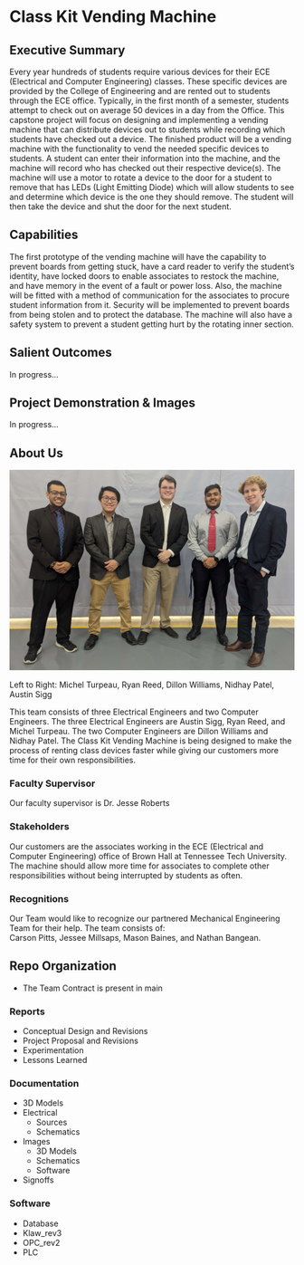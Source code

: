 # Class Kit Vending Machine 

## Executive Summary

Every year hundreds of students require various devices for their ECE (Electrical and Computer Engineering) classes. These specific devices are provided by the College of Engineering and are rented out to students through the ECE office. Typically, in the first month of a semester, students attempt to check out on average 50 devices in a day from the Office. This capstone project will focus on designing and implementing a vending machine that can distribute devices out to students while recording which students have checked out a device. The finished product will be a vending machine with the functionality to vend the needed specific devices to students. A student can enter their information into the machine, and the machine will record who has checked out their respective device(s). The machine will use a motor to rotate a device to the door for a student to remove that has LEDs (Light Emitting Diode) which will allow students to see and determine which device is the one they should remove. The student will then take the device and shut the door for the next student.     

## Capabilities

The first prototype of the vending machine will have the capability to prevent boards from getting stuck, have a card reader to verify the student’s identity, have locked doors to enable associates to restock the machine, and have memory in the event of a fault or power loss. Also, the machine will be fitted with a method of communication for the associates to procure student information from it. Security will be implemented to prevent boards from being stolen and to protect the database. The machine will also have a safety system to prevent a student getting hurt by the rotating inner section.  

## Salient Outcomes

In progress...

## Project Demonstration & Images

In progress...

## About Us  

![TeamPhoto](https://github.com/DillonSW/Capstone_Team_5/blob/main/Documentation/Images/TeamPhoto.jpg)  

Left to Right: Michel Turpeau, Ryan Reed, Dillon Williams, Nidhay Patel, Austin Sigg  

This team consists of three Electrical Engineers and two Computer Engineers. The three Electrical Engineers are Austin Sigg, Ryan Reed, and Michel Turpeau. The two Computer Engineers are Dillon Williams and Nidhay Patel. The Class Kit Vending Machine is being designed to make the process of renting class devices faster while giving our customers more time for their own responsibilities.  

### Faculty Supervisor

Our faculty supervisor is Dr. Jesse Roberts

### Stakeholders

Our customers are the associates working in the ECE (Electrical and Computer Engineering) office of Brown Hall at Tennessee Tech University.  
The machine should allow more time for associates to complete other responsibilities without being interrupted by students as often.  

### Recognitions

Our Team would like to recognize our partnered Mechanical Engineering Team for their help. The team consists of:  
Carson Pitts, Jessee Millsaps, Mason Baines, and Nathan Bangean.

## Repo Organization

* The Team Contract is present in main  


### Reports

* Conceptual Design and Revisions  
* Project Proposal and Revisions  
* Experimentation
* Lessons Learned

### Documentation

* 3D Models
* Electrical
  * Sources
  * Schematics
* Images
  * 3D Models
  * Schematics
  * Software
* Signoffs

### Software

* Database
* Klaw_rev3
* OPC_rev2
* PLC


